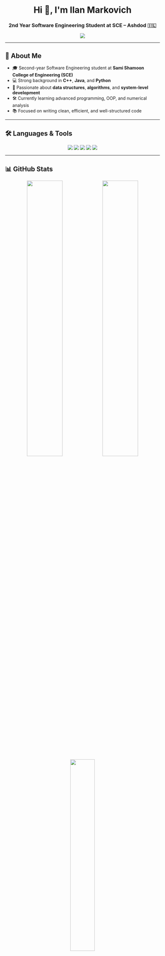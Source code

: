 <h1 align="center">Hi 👋, I'm Ilan Markovich</h1>
<h3 align="center">2nd Year Software Engineering Student at SCE – Ashdod 🇮🇱</h3>

<p align="center">
  <img src="https://readme-typing-svg.herokuapp.com/?lines=👨‍💻+Software+Engineering+Student;💡+Loves+Clean+Code+%26+Algorithms;⚙️+C%2B%2B+%7C+Java+%7C+Python;🚀+Always+learning+%26+growing..." />
</p>

---

## 🧠 About Me

- 🎓 Second-year Software Engineering student at **Sami Shamoon College of Engineering (SCE)**  
- 💻 Strong background in **C++**, **Java**, and **Python**  
- 🧠 Passionate about **data structures**, **algorithms**, and **system-level development**  
- 🛠️ Currently learning advanced programming, OOP, and numerical analysis  
- 📚 Focused on writing clean, efficient, and well-structured code  

---

## 🛠️ Languages & Tools

<p align="center">
  <img src="https://img.shields.io/badge/C++-00599C?style=for-the-badge&logo=c%2B%2B&logoColor=white"/>
  <img src="https://img.shields.io/badge/Java-ED8B00?style=for-the-badge&logo=java&logoColor=white"/>
  <img src="https://img.shields.io/badge/Python-3776AB?style=for-the-badge&logo=python&logoColor=white"/>
  <img src="https://img.shields.io/badge/Git-F05032?style=for-the-badge&logo=git&logoColor=white"/>
  <img src="https://img.shields.io/badge/VSCode-007ACC?style=for-the-badge&logo=visual-studio-code&logoColor=white"/>
</p>

---

## 📊 GitHub Stats

<p align="center">
  <img src="https://github-readme-stats.vercel.app/api?username=ilanmarkovich&show_icons=true&theme=tokyonight&hide_border=true" width="48%" />
  <img src="https://github-readme-streak-stats.herokuapp.com/?user=ilanmarkovich&theme=tokyonight&hide_border=true" width="48%" />
</p>

<p align="center">
  <img src="https://github-readme-stats.vercel.app/api/top-langs/?username=ilanmarkovich&layout=compact&theme=tokyonight&hide_border=true" width="40%" />
</p>

---

## 🌐 Connect With Me

<p align="center">
  <a href="https://linkedin.com/in/ilanmarkovich" target="_blank">
    <img src="https://img.shields.io/badge/LinkedIn-blue?style=for-the-badge&logo=linkedin&logoColor=white" />
  </a>
  <a href="mailto:your.email@example.com">
    <img src="https://img.shields.io/badge/Email-D14836?style=for-the-badge&logo=gmail&logoColor=white" />
  </a>
</p>

---

<p align="center">
  <img src="https://github-profile-trophy.vercel.app/?username=ilanmarkovich&theme=onedark&margin-w=15&no-frame=true" />
</p>

---

<p align="center">✨ “Simplicity is prerequisite for reliability.” – Edsger Dijkstra ✨</p>
